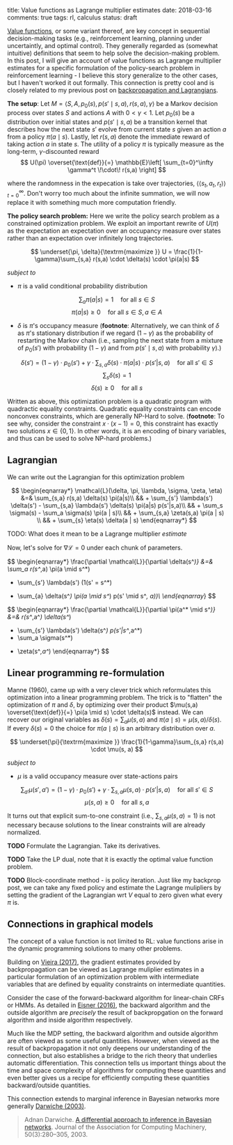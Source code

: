 title: Value functions as Lagrange multiplier estimates
date: 2018-03-16
comments: true
tags: rl, calculus
status: draft

[Value functions](https://en.wikipedia.org/wiki/Bellman_equation), or some
variant thereof, are key concept in sequential decision-making tasks (e.g.,
reinforcement learning, planning under uncertaintly, and optimal control).  They
generally regarded as (somewhat intuitive) definitions that seem to help solve
the decision-making problem.  In this post, I will give an account of value
functions as Lagrange multiplier estimates for a specific formulation of the
policy-search problem in reinforcement learning - I believe this story
generalize to the other cases, but I haven't worked it out formally.  This
connection is pretty cool and is closely related to my previous post on
[backpropagation and Lagrangians](http://timvieira.github.io/blog/post/2017/08/18/backprop-is-not-just-the-chain-rule/).

<!--
They are a mathematical operationalization of the idea that

> “Life can only be understood backwards; but it must be lived forwards.”
>
> ― [Søren Kierkegaard](https://www.goodreads.com/quotes/6812-life-can-only-be-understood-backwards-but-it-must-be)
-->

**The setup**: Let $M = \langle S, A, p_0(s), p(s' \mid s, a), r(s,a), \gamma \rangle$
be a Markov decision process over states $S$ and actions $A$ with $0 < \gamma < 1$.  Let $p_0(s)$ be a
distribution over initial states and $p(s' \mid s, a)$ be a transition kernel
that describes how the next state $s'$ evolve from current state $s$ given an action $a$
from a policy $\pi(a \mid s)$.  Lastly, let $r(s,a)$ denote the immediate reward of taking action $a$ in state $s$. The utility of a policy $\pi$ is typically measure as the long-term,
$\gamma$-discounted reward
$$
U(\pi) \overset{\text{def}}{=} \mathbb{E}\left[  \sum_{t=0}^\infty \gamma^t \!\cdot\! r(s,a) \right]
$$

where the randomness in the expecation is take over trajectories, $\langle
\langle s_t, a_t, r_t \rangle \rangle_{t=0}^\infty$.  Don't worry too much about
the infinite summation, we will now replace it with something much more
computation friendly.

**The policy search problem:** Here we write the policy search problem as a
constrained optimization problem.  We exploit an important rewrite of $U(\pi)$
as the expectation an expectation over an occupancy measure over states rather
than an expectation over infinitely long trajectories.

$$
\underset{\pi, \delta}{\textrm{maximize }} U = \frac{1}{1-\gamma}\sum_{s,a} r(s,a) \cdot \delta(s) \cdot \pi(a|s)
$$

*subject to*

 - $\pi$ is a valid conditional probability distribution

$$
\textstyle\sum_a \pi(a | s) = 1 \quad\text{for all } s \in S
$$
$$
\pi(a | s) \ge 0 \quad\text{for all } s \in S, a \in A
$$

 - $\delta$ is $\pi$'s occupancy measure (**footnote**: Alternatively, we can
   think of $\delta$ as $\pi$'s stationary distribution if we regard
   $(1-\gamma)$ as the probability of restarting the Markov chain (i.e.,
   sampling the next state from a mixture of $p_0(s')$ with probability
   $(1-\gamma)$ and from $p(s' \mid s,a)$ with probability $\gamma$).)

$$
\delta(s') = (1-\gamma) \cdot p_0(s') + \gamma \cdot \sum_{s,a} \delta(s) \cdot \pi(a|s) \cdot p(s'|s,a)\quad\text{for all }s' \in S
$$
$$
\sum_{s} \delta(s) = 1
$$
$$
\delta(s) \ge 0 \quad\text{for all }s
$$


Written as above, this optimization problem is a quadratic program with
quadractic equality constraints.  Quadratic equality constraints can encode
nonconvex constraints, which are generally NP-Hard to solve.  (**footnote**: To
see why, consider the constraint $x \cdot (x - 1) = 0$, this constraint has
exactly two solutions $x \in \{0, 1\}$.  In other words, it is an encoding of
binary variables, and thus can be used to solve NP-hard problems.)


## Lagrangian
We can write out the Lagrangian for this optimization problem

$$
\begin{eqnarray*}
\mathcal{L}(\delta, \pi, \lambda, \sigma, \zeta, \eta)
&=& \sum_{s,a} r(s,a) \delta(s) \pi(a|s)\\
&& + \sum_{s'} \lambda(s') \delta(s')  - \sum_{s,a} \lambda(s') \delta(s) \pi(a|s) p(s'|s,a)\\
&& + \sum_s \sigma(s)  - \sum_a \sigma(s) \pi(a | s)\\
&& + \sum_{s,a} \zeta(s,a) \pi(a | s) \\
&& + \sum_{s} \eta(s) \delta(a | s)
\end{eqnarray*}
$$


TODO: What does it mean to be a Lagrange multiplier *estimate*

Now, let's solve for $\nabla \mathcal{L} = 0$ under each chunk of parameters.

$$
\begin{eqnarray*}
\frac{\partial \mathcal{L}}{\partial \delta(s^*)}
&=&
\sum_a r(s^*,a) \pi(a \mid s^*)
+ \sum_{s'} \lambda(s') (1(s' = s^*)
- \sum_{a} \delta(s^*) \pi(a \mid s^*) p(s' \mid s^*, a))\\
\end{eqnarray*}
$$


$$
\begin{eqnarray*}
\frac{\partial \mathcal{L}}{\partial \pi(a^* \mid s^*)}
&=&
r(s^*,a^*) \delta(s^*)
- \sum_{s'} \lambda(s') \delta(s^*) p(s'|s^*,a^*)
 - \sum_a \sigma(s^*)
 + \zeta(s^*,a^*)
\end{eqnarray*}
$$


## Linear programming re-formulation

Manne (1960), came up with a very clever trick which reformulates this
optimization into a linear programming problem.  The trick is to "flatten" the
optimization of $\pi$ and $\delta$, by optimizing over their product $\mu(s,a)
\overset{\text{def}}{=} \pi(a \mid s) \cdot \delta(s)$ instead.  We can recover
our original variables as $\delta(s) = \sum_a \mu(s,a)$ and $\pi(a \mid s) =
\mu(s,a) / \delta(s)$.  If every $\delta(s)=0$ the choice for $\pi(a \mid s)$ is
an arbitrary distribution over $a$.

$$
\underset{\pi}{\textrm{maximize }} \frac{1}{1-\gamma}\sum_{s,a} r(s,a) \cdot \mu(s, a)
$$

*subject to*

 - $\mu$ is a valid occupancy measure over state-actions pairs

$$
\sum_{a'} \mu(s',a') = (1-\gamma) \cdot p_0(s') + \gamma \cdot \sum_{s,a} \mu(s,a) \cdot p(s'|s,a)\quad\text{for all }s' \in S
$$
$$
\mu(s, a) \ge 0 \quad\text{for all }s, a
$$

It turns out that explicit sum-to-one constraint (i.e., $\sum_{s,a} \mu(s,a) =
1$) is not necessary because solutions to the linear constraints will are
already normalized.

**TODO** Formulate the Lagrangian.  Take its derivatives.

**TODO** Take the LP dual, note that it is exactly the optimal value function
  problem.

**TODO** Block-coordinate method - is policy iteration.  Just like my backprop
  post, we can take any fixed policy and estimate the Lagrange mulipliers by
  setting the gradient of the Lagrangian wrt $V$ equal to zero given what every
  $\pi$ is.


## Connections in graphical models

The concept of a value function is not limited to RL: value functions arise in
the dynamic programming solutions to many other problems.

Building on
[Vieira (2017)](http://timvieira.github.io/blog/post/2017/08/18/backprop-is-not-just-the-chain-rule/),
the gradient estimates provided by backpropagation can be viewed as Lagrange
muliplier estimates in a particular formulation of an optimization problem with
intermediate variables that are defined by equality constraints on intermediate
quantities.

Consider the case of the forward-backward algorithm for linear-chain CRFs or
HMMs.  As detailed in
[Eisner (2016)](https://www.cs.jhu.edu/~jason/papers/eisner.spnlp16.pdf), the
backward algorithm and the outside algorithm are *precisely* the result of
backpropgation on the forward algorithm and inside algorithm respectively.

Much like the MDP setting, the backward algorithm and outside algorithm are
often viewed as some useful quantities.  However, when viewed as the result of
backpropagation it not only deepens our understanding of the connection, but
also establishes a bridge to the rich theory that underlies automatic
differentiation.  This connection tells us important things about the time and
space complexity of algorithms for computing these quantities and even better
gives us a recipe for efficiently computing these quantities backward/outside
quantities.

This connection extends to marginal inference in Bayesian networks more
generally [Darwiche (2003)](https://dl.acm.org/citation.cfm?id=765570).

> Adnan Darwiche. [A differential approach to inference in Bayesian networks](https://dl.acm.org/citation.cfm?id=765570). Journal of the Association for Computing Machinery, 50(3):280–305, 2003.
